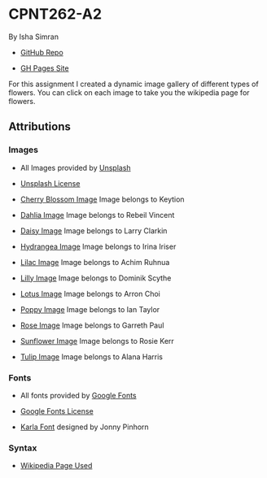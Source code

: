 # CPNT262-A2

By Isha Simran

- [GitHub Repo]()

- [GH Pages Site]()

For this assignment I created a dynamic image gallery of different types of flowers. You can click on each image to take you the wikipedia page for flowers.

## Attributions

### Images

- All Images provided by [Unsplash](https://unsplash.com/)

- [Unsplash License](https://unsplash.com/license)

- [Cherry Blossom Image](https://unsplash.com/photos/t3U04Y5HWAo) Image belongs to Keytion

- [Dahlia Image](https://unsplash.com/photos/CTvtrspsPQs) Image belongs to Rebeil Vincent

- [Daisy Image](https://unsplash.com/photos/YesI44-QPAQ) Image belongs to Larry Clarkin

- [Hydrangea Image](https://unsplash.com/photos/YNMoV6YHXFY) Image belongs to Irina Iriser

- [Lilac Image](https://unsplash.com/photos/xzQPpD6_OQc) Image belongs to Achim Ruhnua

- [Lilly Image](https://unsplash.com/photos/gRlqFXGClQ4) Image belongs to Dominik Scythe

- [Lotus Image](https://unsplash.com/photos/wfJxgrM1AuA) Image belongs to Arron Choi

- [Poppy Image](https://unsplash.com/photos/sHix7cx-EsE) Image belongs to Ian Taylor

- [Rose Image](https://unsplash.com/photos/Aksx_ZoBWIs) Image belongs to Garreth Paul

- [Sunflower Image](https://unsplash.com/photos/ZgM7nVYJ9GA) Image belongs to Rosie Kerr

- [Tulip Image](https://unsplash.com/photos/4IfHWBdMJRc) Image belongs to Alana Harris

### Fonts

- All fonts provided by [Google Fonts](https://fonts.google.com/)

- [Google Fonts License](https://fonts.google.com/about)

- [Karla Font](https://fonts.google.com/specimen/Karla?query=karla&preview.text_type=custom) designed by Jonny Pinhorn

### Syntax

- [Wikipedia Page Used](https://en.wikipedia.org/wiki/Flower)
